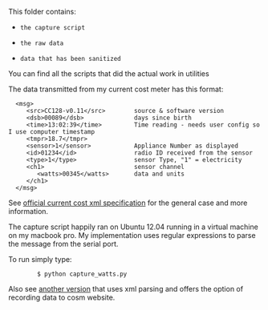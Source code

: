 This folder contains:

*     the capture script
*     the raw data
*     data that has been sanitized

You can find all the scripts that did the actual work in utilities

The data transmitted from my current cost meter has this format:

      <msg>  
         <src>CC128-v0.11</src>        source & software version
         <dsb>00089</dsb>              days since birth 
         <time>13:02:39</time>         Time reading - needs user config so I use computer timestamp
         <tmpr>18.7</tmpr>       
         <sensor>1</sensor>            Appliance Number as displayed
         <id>01234</id>                radio ID received from the sensor
         <type>1</type>                sensor Type, "1" = electricity
         <ch1>                         sensor channel
            <watts>00345</watts>       data and units
         </ch1>
      </msg>    

See [official current cost xml specification](www.currentcost.com/cc128/xml.htm) for the general case and more information.

The capture script happily ran on Ubuntu 12.04 running in a virtual machine on my macbook pro. My implementation uses regular expressions to parse the message from the serial port.

To run simply type:

            $ python capture_watts.py

Also see [another version](https://github.com/JackKelly/currentCostCosmTX) that uses xml parsing and offers the option of recording data to cosm website.

